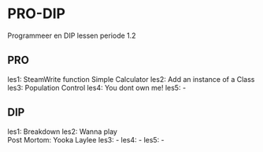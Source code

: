# PRO-DIP
Programmeer en DIP lessen periode 1.2

## PRO           
les1:   SteamWrite function
        Simple Calculator
les2:   Add an instance of a Class
les3:   Population Control
les4:   You dont own me!
les5:   -

## DIP
les1:   Breakdown
les2:   Wanna play   
        Post Mortom: Yooka Laylee
les3:   -
les4:   -
les5:   -
